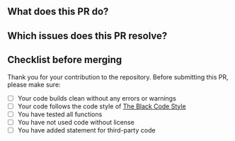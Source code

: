 ## What does this PR do?



## Which issues does this PR resolve?



## Checklist before merging

Thank you for your contribution to the repository.
Before submitting this PR, please make sure:

- [ ] Your code builds clean without any errors or warnings
- [ ] Your code follows the code style of [The Black Code Style](hhttps://black.readthedocs.io/en/stable/the_black_code_style/current_style.html)
- [ ] You have tested all functions
- [ ] You have not used code without license
- [ ] You have added statement for third-party code
